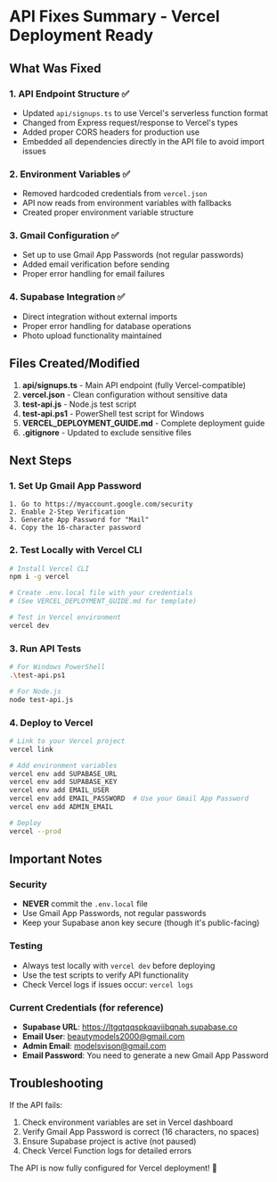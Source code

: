 # API Fixes Summary - Vercel Deployment Ready

## What Was Fixed

### 1. **API Endpoint Structure** ✅
- Updated `api/signups.ts` to use Vercel's serverless function format
- Changed from Express request/response to Vercel's types
- Added proper CORS headers for production use
- Embedded all dependencies directly in the API file to avoid import issues

### 2. **Environment Variables** ✅
- Removed hardcoded credentials from `vercel.json`
- API now reads from environment variables with fallbacks
- Created proper environment variable structure

### 3. **Gmail Configuration** ✅
- Set up to use Gmail App Passwords (not regular passwords)
- Added email verification before sending
- Proper error handling for email failures

### 4. **Supabase Integration** ✅
- Direct integration without external imports
- Proper error handling for database operations
- Photo upload functionality maintained

## Files Created/Modified

1. **api/signups.ts** - Main API endpoint (fully Vercel-compatible)
2. **vercel.json** - Clean configuration without sensitive data
3. **test-api.js** - Node.js test script
4. **test-api.ps1** - PowerShell test script for Windows
5. **VERCEL_DEPLOYMENT_GUIDE.md** - Complete deployment guide
6. **.gitignore** - Updated to exclude sensitive files

## Next Steps

### 1. Set Up Gmail App Password
```
1. Go to https://myaccount.google.com/security
2. Enable 2-Step Verification
3. Generate App Password for "Mail"
4. Copy the 16-character password
```

### 2. Test Locally with Vercel CLI
```bash
# Install Vercel CLI
npm i -g vercel

# Create .env.local file with your credentials
# (See VERCEL_DEPLOYMENT_GUIDE.md for template)

# Test in Vercel environment
vercel dev
```

### 3. Run API Tests
```bash
# For Windows PowerShell
.\test-api.ps1

# For Node.js
node test-api.js
```

### 4. Deploy to Vercel
```bash
# Link to your Vercel project
vercel link

# Add environment variables
vercel env add SUPABASE_URL
vercel env add SUPABASE_KEY
vercel env add EMAIL_USER
vercel env add EMAIL_PASSWORD  # Use your Gmail App Password
vercel env add ADMIN_EMAIL

# Deploy
vercel --prod
```

## Important Notes

### Security
- **NEVER** commit the `.env.local` file
- Use Gmail App Passwords, not regular passwords
- Keep your Supabase anon key secure (though it's public-facing)

### Testing
- Always test locally with `vercel dev` before deploying
- Use the test scripts to verify API functionality
- Check Vercel logs if issues occur: `vercel logs`

### Current Credentials (for reference)
- **Supabase URL**: https://ltgqtqqspkqaviibqnah.supabase.co
- **Email User**: beautymodels2000@gmail.com
- **Admin Email**: modelsvison@gmail.com
- **Email Password**: You need to generate a new Gmail App Password

## Troubleshooting

If the API fails:
1. Check environment variables are set in Vercel dashboard
2. Verify Gmail App Password is correct (16 characters, no spaces)
3. Ensure Supabase project is active (not paused)
4. Check Vercel Function logs for detailed errors

The API is now fully configured for Vercel deployment! 🚀 